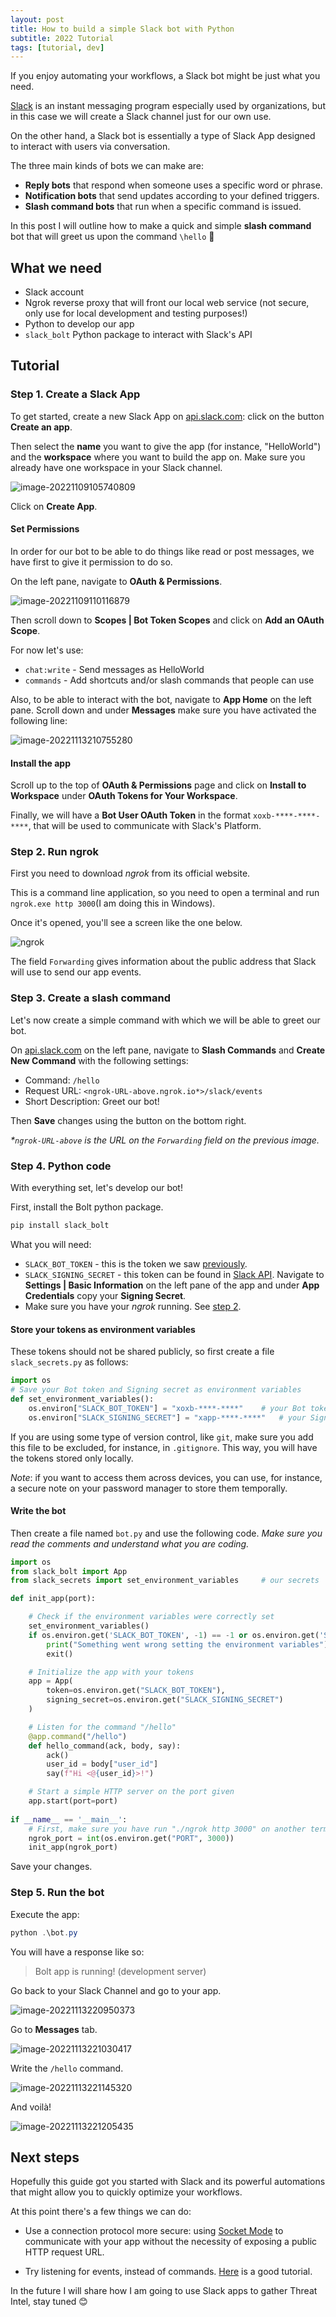 ```yaml
---
layout: post
title: How to build a simple Slack bot with Python
subtitle: 2022 Tutorial
tags: [tutorial, dev]
---
```


If you enjoy automating your workflows, a Slack bot might be just what you need.

[Slack](https://slack.com/) is an instant messaging program especially used by organizations, but in this case we will create a Slack channel just for our own use.

On the other hand, a Slack bot is essentially a type of Slack App designed to interact with users via conversation.

The three main kinds of bots we can make are:
* **Reply bots** that respond when someone uses a specific word or phrase.
* **Notification bots** that send updates according to your defined triggers.
* **Slash command bots** that run when a specific command is issued.

In this post I will outline how to make a quick and simple **slash command** bot that will greet us upon the command `\hello` 🤗



## What we need

* Slack account
* Ngrok reverse proxy that will front our local web service (not secure, only use for local development and testing purposes!)
* Python to develop our app
*  `slack_bolt` Python package to interact with Slack's API



## Tutorial

### Step 1. Create a Slack App

To get started, create a new Slack App on [api.slack.com](https://api.slack.com): click on the button **Create an app**.

Then select the **name** you want to give the app (for instance, "HelloWorld") and the **workspace** where you want to build the app on. Make sure you already have one workspace in your Slack channel.

![image-20221109105740809](/assets/img/image-20221109105740809.png)

Click on **Create App**.

#### Set Permissions

In order for our bot to be able to do things like read or post messages, we have first to give it permission to do so.

On the left pane, navigate to **OAuth & Permissions**.

![image-20221109110116879](/assets/img/image-20221109110116879.png)


Then scroll down to **Scopes \| Bot Token Scopes** and click on **Add an OAuth Scope**.

For now let's use:

* `chat:write` - Send messages as HelloWorld
* `commands` - Add shortcuts and/or slash commands that people can use



Also, to be able to interact with the bot, navigate to **App Home** on the left pane. Scroll down and under **Messages** make sure you have activated the following line:

![image-20221113210755280](/assets/img/image-20221113210755280.png)



#### Install the app

Scroll up to the top of **OAuth & Permissions** page and click on **Install to Workspace** under **OAuth Tokens for Your Workspace**.

Finally, we will have a **Bot User OAuth Token** in the format `xoxb-****-****-****`, that will be used to communicate with Slack's Platform.



### Step 2. Run ngrok

First you need to download *ngrok* from its official website.

This is a command line application, so you need to open a terminal and run `ngrok.exe http 3000`(I am doing this in Windows).

Once it's opened, you'll see a screen like the one below.

![ngrok](/assets/img/ngrok.png)

The field `Forwarding` gives information about the public address that Slack will use to send our app events.



### Step 3. Create a slash command

Let's now create a simple command with which we will be able to greet our bot.

On [api.slack.com](https://api.slack.com) on the left pane, navigate to **Slash Commands** and **Create New Command** with the following settings:

* Command: `/hello`
* Request URL: `<ngrok-URL-above.ngrok.io*>/slack/events`
* Short Description: Greet our bot!

Then **Save** changes using the button on the bottom right.


*\*`ngrok-URL-above` is the URL on the `Forwarding` field on the previous image.* 

### Step 4. Python code

With everything set, let's develop our bot!

First, install the Bolt python package.

```powershell
pip install slack_bolt
```

What you will need:

* `SLACK_BOT_TOKEN` - this is the token we saw [previously](#install-the-app).
* `SLACK_SIGNING_SECRET` - this token can be found in [Slack API](https://api.slack.com). Navigate to **Settings \| Basic Information** on the left pane of the app and under **App Credentials** copy your **Signing Secret**.
* Make sure you have your *ngrok* running. See [step 2](#step-2.-Run-ngrok).


#### Store your tokens as environment variables

These tokens should not be shared publicly, so first create a file `slack_secrets.py` as follows:

```python
import os
# Save your Bot token and Signing secret as environment variables
def set_environment_variables():
    os.environ["SLACK_BOT_TOKEN"] = "xoxb-****-****"  	# your Bot token
    os.environ["SLACK_SIGNING_SECRET"] = "xapp-****-****" 	# your Signing Secret token 
```

If you are using some type of version control, like `git`, make sure you add this file to be excluded, for instance, in `.gitignore`.
This way, you will have the tokens stored only locally.

*Note*: if you want to access them across devices, you can use, for instance, a secure note on your password manager to store them temporally.


#### Write the bot
Then create a file named `bot.py` and use the following code. 
*Make sure you read the comments and understand what you are coding.*

```python
import os
from slack_bolt import App
from slack_secrets import set_environment_variables     # our secrets

def init_app(port):

    # Check if the environment variables were correctly set
    set_environment_variables()
    if os.environ.get('SLACK_BOT_TOKEN', -1) == -1 or os.environ.get('SLACK_SIGNING_SECRET', -1) == -1:
        print("Something went wrong setting the environment variables")
        exit()

    # Initialize the app with your tokens
    app = App(
        token=os.environ.get("SLACK_BOT_TOKEN"),
        signing_secret=os.environ.get("SLACK_SIGNING_SECRET")
    )

    # Listen for the command "/hello"
    @app.command("/hello")
    def hello_command(ack, body, say):
        ack()
        user_id = body["user_id"]
        say(f"Hi <@{user_id}>!")

    # Start a simple HTTP server on the port given
    app.start(port=port)
   
if __name__ == '__main__':
    # First, make sure you have run "./ngrok http 3000" on another terminal
    ngrok_port = int(os.environ.get("PORT", 3000)) 
    init_app(ngrok_port)
```

Save your changes.

### Step 5. Run the bot

Execute the app:

```powershell
python .\bot.py
```

You will have a response like so:

> Bolt app is running! (development server)


Go back to your Slack Channel and go to your app.

![image-20221113220950373](/assets/img/image-20221113220950373.png)

Go to **Messages** tab.

![image-20221113221030417](/assets/img/image-20221113221030417.png)

Write the `/hello` command.

![image-20221113221145320](/assets/img/image-20221113221145320.png)

And voilà!

![image-20221113221205435](/assets/img/image-20221113221205435.png)



## Next steps

Hopefully this guide got you started with Slack and its powerful automations that might allow you to quickly optimize your workflows.

At this point there's a few things we can do:

* Use a connection protocol more secure: using [Socket Mode](https://api.slack.com/apis/connections/socket) to communicate with your app without the necessity of exposing a public HTTP request URL.

* Try listening for events, instead of commands. [Here](https://api.slack.com/start/building/bolt-python#develop) is a good tutorial.


In the future I will share how I am going to use Slack apps to gather Threat Intel, stay tuned 😊


